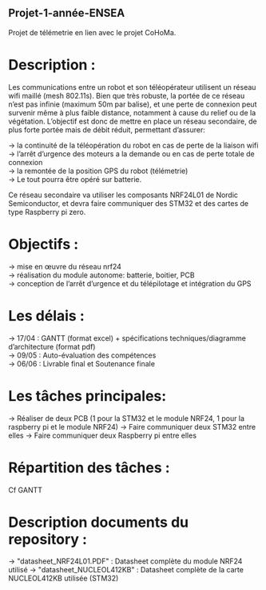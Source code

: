 ## Projet-1-année-ENSEA

Projet de télémetrie en lien avec le projet CoHoMa.

# Description :
Les communications entre un robot et son téléopérateur utilisent un réseau wifi maillé (mesh 802.11s). Bien que très robuste, la portée de ce réseau n’est pas infinie (maximum 50m par balise), et une perte de connexion peut survenir même à plus faible distance, notamment à cause du relief ou de la végétation.
L’objectif est donc de mettre en place un réseau secondaire, de plus forte portée mais de débit réduit, permettant d’assurer:

-> la continuité de la téléopération du robot en cas de perte de la liaison wifi  
-> l’arrêt d’urgence des moteurs a la demande ou en cas de perte totale de connexion  
-> la remontée de la position GPS du robot (télémetrie)  
-> Le tout pourra être opéré sur batterie.  


Ce réseau secondaire va utiliser les composants NRF24L01 de Nordic Semiconductor, et devra faire communiquer des STM32 et des cartes de type Raspberry pi zero.


# Objectifs :
-> mise en œuvre du réseau nrf24  
-> réalisation du module autonome: batterie, boitier, PCB  
-> conception de l’arrêt d’urgence et du télépilotage et intégration du GPS  


# Les délais :
-> 17/04 : GANTT (format excel) + spécifications techniques/diagramme d’architecture (format pdf)  
-> 09/05 : Auto-évaluation des compétences  
-> 06/06 : Livrable final et Soutenance finale  

# Les tâches principales:
-> Réaliser de deux PCB (1 pour la STM32 et le module NRF24, 1 pour la raspberry pi et le module NRF24)
-> Faire communiquer deux STM32 entre elles
-> Faire communiquer deux Raspberry pi entre elles 


# Répartition des tâches :
Cf GANTT 

# Description documents du repository :
-> "datasheet_NRF24L01.PDF" : Datasheet complète du module NRF24 utilisé
-> "datasheet_NUCLEOL412KB" : Datasheet complète de la carte NUCLEOL412KB utilisée (STM32)

